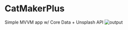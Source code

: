 # CatMakerPlus
Simple MVVM app w/ Core Data + Unsplash API
![output](https://user-images.githubusercontent.com/3443810/217459461-15ee9d0e-8320-4d42-bd6c-40c1a9353680.gif)

